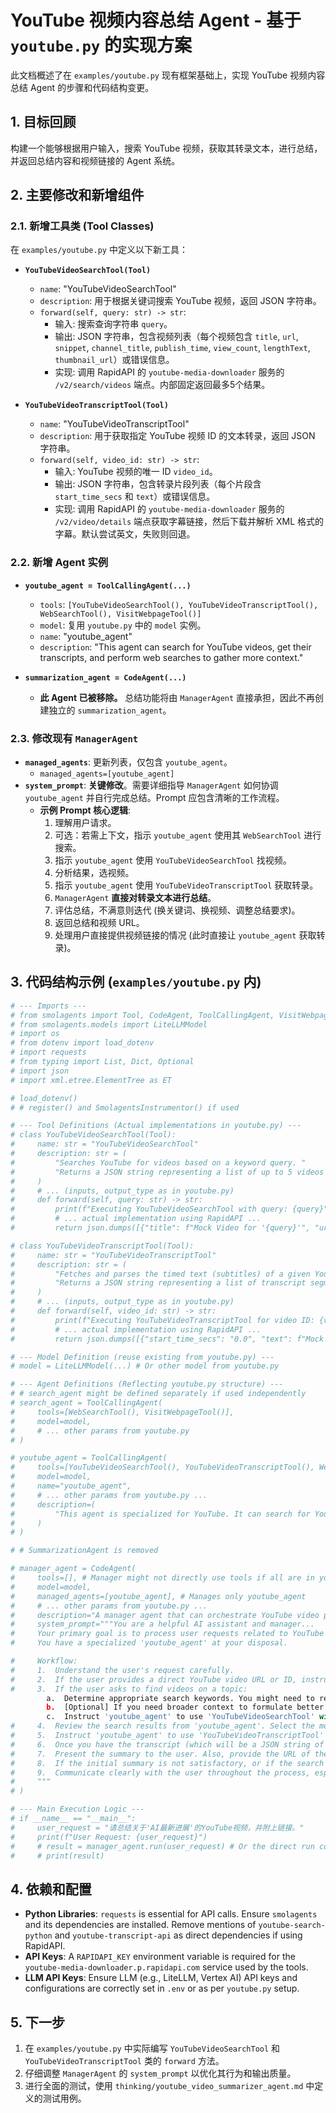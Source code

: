 # YouTube 视频内容总结 Agent - 基于 `youtube.py` 的实现方案

此文档概述了在 `examples/youtube.py` 现有框架基础上，实现 YouTube 视频内容总结 Agent 的步骤和代码结构变更。

## 1. 目标回顾

构建一个能够根据用户输入，搜索 YouTube 视频，获取其转录文本，进行总结，并返回总结内容和视频链接的 Agent 系统。

## 2. 主要修改和新增组件

### 2.1. 新增工具类 (Tool Classes)

在 `examples/youtube.py` 中定义以下新工具：

*   **`YouTubeVideoSearchTool(Tool)`**
    *   `name`: "YouTubeVideoSearchTool"
    *   `description`: 用于根据关键词搜索 YouTube 视频，返回 JSON 字符串。
    *   `forward(self, query: str) -> str`:
        *   输入: 搜索查询字符串 `query`。
        *   输出: JSON 字符串，包含视频列表（每个视频包含 `title`, `url`, `snippet`, `channel_title`, `publish_time`, `view_count`, `lengthText`, `thumbnail_url`）或错误信息。
        *   实现: 调用 RapidAPI 的 `youtube-media-downloader` 服务的 `/v2/search/videos` 端点。内部固定返回最多5个结果。

*   **`YouTubeVideoTranscriptTool(Tool)`**
    *   `name`: "YouTubeVideoTranscriptTool"
    *   `description`: 用于获取指定 YouTube 视频 ID 的文本转录，返回 JSON 字符串。
    *   `forward(self, video_id: str) -> str`:
        *   输入: YouTube 视频的唯一 ID `video_id`。
        *   输出: JSON 字符串，包含转录片段列表（每个片段含 `start_time_secs` 和 `text`）或错误信息。
        *   实现: 调用 RapidAPI 的 `youtube-media-downloader` 服务的 `/v2/video/details` 端点获取字幕链接，然后下载并解析 XML 格式的字幕。默认尝试英文，失败则回退。

### 2.2. 新增 Agent 实例

*   **`youtube_agent = ToolCallingAgent(...)`**
    *   `tools`: `[YouTubeVideoSearchTool(), YouTubeVideoTranscriptTool(), WebSearchTool(), VisitWebpageTool()]`
    *   `model`: 复用 `youtube.py` 中的 `model` 实例。
    *   `name`: "youtube_agent"
    *   `description`: "This agent can search for YouTube videos, get their transcripts, and perform web searches to gather more context."

*   **`summarization_agent = CodeAgent(...)`**
    *   **此 Agent 已被移除。** 总结功能将由 `ManagerAgent` 直接承担，因此不再创建独立的 `summarization_agent`。

### 2.3. 修改现有 `ManagerAgent`

*   **`managed_agents`**: 更新列表，仅包含 `youtube_agent`。
    *   `managed_agents=[youtube_agent]`
*   **`system_prompt`**: **关键修改**。需要详细指导 `ManagerAgent` 如何协调 `youtube_agent` 并自行完成总结。Prompt 应包含清晰的工作流程。
    *   **示例 Prompt 核心逻辑**:
        1.  理解用户请求。
        2.  可选：若需上下文，指示 `youtube_agent` 使用其 `WebSearchTool` 进行搜索。
        3.  指示 `youtube_agent` 使用 `YouTubeVideoSearchTool` 找视频。
        4.  分析结果，选视频。
        5.  指示 `youtube_agent` 使用 `YouTubeVideoTranscriptTool` 获取转录。
        6.  `ManagerAgent` **直接对转录文本进行总结**。
        7.  评估总结，不满意则迭代 (换关键词、换视频、调整总结要求)。
        8.  返回总结和视频 URL。
        9.  处理用户直接提供视频链接的情况 (此时直接让 `youtube_agent` 获取转录)。

## 3. 代码结构示例 (`examples/youtube.py` 内)

```python
# --- Imports ---
# from smolagents import Tool, CodeAgent, ToolCallingAgent, VisitWebpageTool, WebSearchTool
# from smolagents.models import LiteLLMModel
# import os
# from dotenv import load_dotenv
# import requests
# from typing import List, Dict, Optional
# import json
# import xml.etree.ElementTree as ET

# load_dotenv()
# # register() and SmolagentsInstrumentor() if used

# --- Tool Definitions (Actual implementations in youtube.py) ---
# class YouTubeVideoSearchTool(Tool):
#     name: str = "YouTubeVideoSearchTool"
#     description: str = (
#         "Searches YouTube for videos based on a keyword query. "
#         "Returns a JSON string representing a list of up to 5 videos with titles, URLs, descriptions, etc."
#     )
#     # ... (inputs, output_type as in youtube.py)
#     def forward(self, query: str) -> str:
#         print(f"Executing YouTubeVideoSearchTool with query: {query}")
#         # ... actual implementation using RapidAPI ...
#         return json.dumps([{"title": f"Mock Video for '{query}'", "url": "https://youtube.com/mock"}])

# class YouTubeVideoTranscriptTool(Tool):
#     name: str = "YouTubeVideoTranscriptTool"
#     description: str = (
#         "Fetches and parses the timed text (subtitles) of a given YouTube video ID. "
#         "Returns a JSON string representing a list of transcript segments..."
#     )
#     # ... (inputs, output_type as in youtube.py)
#     def forward(self, video_id: str) -> str:
#         print(f"Executing YouTubeVideoTranscriptTool for video ID: {video_id}")
#         # ... actual implementation using RapidAPI ...
#         return json.dumps([{"start_time_secs": "0.0", "text": f"Mock transcript for video ID {video_id}"}])

# --- Model Definition (reuse existing from youtube.py) ---
# model = LiteLLMModel(...) # Or other model from youtube.py

# --- Agent Definitions (Reflecting youtube.py structure) ---
# # search_agent might be defined separately if used independently
# search_agent = ToolCallingAgent(
#     tools=[WebSearchTool(), VisitWebpageTool()], 
#     model=model,
#     # ... other params from youtube.py
# )

# youtube_agent = ToolCallingAgent(
#     tools=[YouTubeVideoSearchTool(), YouTubeVideoTranscriptTool(), WebSearchTool(), VisitWebpageTool()],
#     model=model,
#     name="youtube_agent",
#     # ... other params from youtube.py ...
#     description=(
#         "This agent is specialized for YouTube. It can search for YouTube videos... and fetch the timed transcript..."
#     )
# )

# # SummarizationAgent is removed

# manager_agent = CodeAgent(
#     tools=[], # Manager might not directly use tools if all are in youtube_agent
#     model=model,
#     managed_agents=[youtube_agent], # Manages only youtube_agent
#     # ... other params from youtube.py ...
#     description="A manager agent that can orchestrate YouTube video processing and summarize content...",
#     system_prompt="""You are a helpful AI assistant and manager...
#     Your primary goal is to process user requests related to YouTube videos (searching, transcribing, summarizing).
#     You have a specialized 'youtube_agent' at your disposal.

#     Workflow:
#     1.  Understand the user's request carefully.
#     2.  If the user provides a direct YouTube video URL or ID, instruct 'youtube_agent' to use 'YouTubeVideoTranscriptTool' to get the transcript.
#     3.  If the user asks to find videos on a topic:
        a.  Determine appropriate search keywords. You might need to refine the user's query.
        b.  [Optional] If you need broader context to formulate better YouTube search terms, you can instruct 'youtube_agent' to use its 'WebSearchTool'.
        c.  Instruct 'youtube_agent' to use 'YouTubeVideoSearchTool' with the keywords.
#     4.  Review the search results from 'youtube_agent'. Select the most relevant video(s). You might need to ask the user for clarification if multiple good options exist or if results are ambiguous.
#     5.  Instruct 'youtube_agent' to use 'YouTubeVideoTranscriptTool' to get the transcript for the selected video(s).
#     6.  Once you have the transcript (which will be a JSON string of timed segments), you need to parse it and then create a concise and informative summary of the video content.
#     7.  Present the summary to the user. Also, provide the URL of the YouTube video that was summarized.
#     8.  If the initial summary is not satisfactory, or if the search did not yield good results, try to adapt: refine search keywords, pick a different video from previous search results, or adjust your summarization approach.
#     9.  Communicate clearly with the user throughout the process, especially if you need choices or feedback.
#     """
# )

# --- Main Execution Logic ---
# if __name__ == "__main__":
#     user_request = "请总结关于'AI最新进展'的YouTube视频，并附上链接。"
#     print(f"User Request: {user_request}")
#     # result = manager_agent.run(user_request) # Or the direct run command in youtube.py
#     # print(result)

```

## 4. 依赖和配置

*   **Python Libraries**: `requests` is essential for API calls. Ensure `smolagents` and its dependencies are installed. Remove mentions of `youtube-search-python` and `youtube-transcript-api` as direct dependencies if using RapidAPI.
*   **API Keys**: A `RAPIDAPI_KEY` environment variable is required for the `youtube-media-downloader.p.rapidapi.com` service used by the tools.
*   **LLM API Keys**: Ensure LLM (e.g., LiteLLM, Vertex AI) API keys and configurations are correctly set in `.env` or as per `youtube.py` setup.

## 5. 下一步

1.  在 `examples/youtube.py` 中实际编写 `YouTubeVideoSearchTool` 和 `YouTubeVideoTranscriptTool` 类的 `forward` 方法。
2.  仔细调整 `ManagerAgent` 的 `system_prompt` 以优化其行为和输出质量。
3.  进行全面的测试，使用 `thinking/youtube_video_summarizer_agent.md` 中定义的测试用例。 